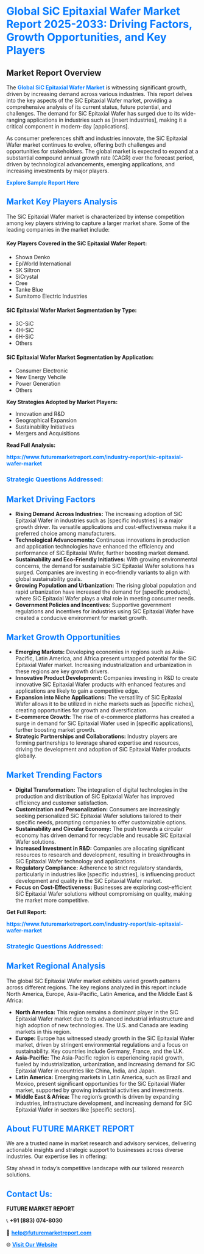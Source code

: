 <h1 style="color: #007BFF;">Global SiC Epitaxial Wafer Market Report 2025-2033: Driving Factors, Growth Opportunities, and Key Players</h1>

<section id="overview">
<h2>Market Report Overview</h2>
<p>The <a href="https://www.futuremarketreport.com/industry-report/sic-epitaxial-wafer-market" style="color: #007BFF; text-decoration: none;"><strong>Global SiC Epitaxial Wafer Market</strong></a> is witnessing significant growth, driven by increasing demand across various industries. This report delves into the key aspects of the SiC Epitaxial Wafer market, providing a comprehensive analysis of its current status, future potential, and challenges. The demand for SiC Epitaxial Wafer has surged due to its wide-ranging applications in industries such as [insert industries], making it a critical component in modern-day [applications].</p>
<p>As consumer preferences shift and industries innovate, the SiC Epitaxial Wafer market continues to evolve, offering both challenges and opportunities for stakeholders. The global market is expected to expand at a substantial compound annual growth rate (CAGR) over the forecast period, driven by technological advancements, emerging applications, and increasing investments by major players.</p>
</section>

<section id="overview">
<p><a href="https://www.futuremarketreport.com/request-sample/reportId=75749" style="color: #007BFF; text-decoration: none;"><strong>Explore Sample Report Here</strong></a></p>
</section>

<section id="key-players">
<h2 style="color: #007BFF;">Market Key Players Analysis</h2>
<p>The SiC Epitaxial Wafer market is characterized by intense competition among key players striving to capture a larger market share. Some of the leading companies in the market include:</p>
<h4>Key Players Covered in the SiC Epitaxial Wafer Report:</h4>
<ul><li>Showa Denko</li><li>EpiWorld International</li><li>SK Siltron</li><li>SiCrystal</li><li>Cree</li><li>Tanke Blue</li><li>Sumitomo Electric Industries</li></ul>
<h4>SiC Epitaxial Wafer Market Segmentation by Type:</h4>
<ul><li>3C-SiC</li><li>4H-SiC</li><li>6H-SiC</li><li>Others</li></ul>

<h4>SiC Epitaxial Wafer Market Segmentation by Application:</h4>
<ul><li>Consumer Electronic</li><li>New Energy Vehcile</li><li>Power Generation</li><li>Others</li></ul>
<p><strong>Key Strategies Adopted by Market Players:</strong></p>
<ul>
<li>Innovation and R&D</li>
<li>Geographical Expansion</li>
<li>Sustainability Initiatives</li>
<li>Mergers and Acquisitions</li>
</ul>
</section>

<section>
<p><strong>Read Full Analysis: </strong></p><a href="https://www.futuremarketreport.com/industry-report/sic-epitaxial-wafer-market" style="color: #007BFF; text-decoration: none;"><strong>https://www.futuremarketreport.com/industry-report/sic-epitaxial-wafer-market</strong></a>
<h3 style="color: #007BFF;">Strategic Questions Addressed:</h3>
</section>

<section id="driving-factors">
<h2 style="color: #007BFF;">Market Driving Factors</h2>
<ul>
<li><strong>Rising Demand Across Industries:</strong> The increasing adoption of SiC Epitaxial Wafer in industries such as [specific industries] is a major growth driver. Its versatile applications and cost-effectiveness make it a preferred choice among manufacturers.</li>
<li><strong>Technological Advancements:</strong> Continuous innovations in production and application technologies have enhanced the efficiency and performance of SiC Epitaxial Wafer, further boosting market demand.</li>
<li><strong>Sustainability and Eco-Friendly Initiatives:</strong> With growing environmental concerns, the demand for sustainable SiC Epitaxial Wafer solutions has surged. Companies are investing in eco-friendly variants to align with global sustainability goals.</li>
<li><strong>Growing Population and Urbanization:</strong> The rising global population and rapid urbanization have increased the demand for [specific products], where SiC Epitaxial Wafer plays a vital role in meeting consumer needs.</li>
<li><strong>Government Policies and Incentives:</strong> Supportive government regulations and incentives for industries using SiC Epitaxial Wafer have created a conducive environment for market growth.</li>
</ul>
</section>

<section id="growth-opportunities">
<h2 style="color: #007BFF;">Market Growth Opportunities</h2>
<ul>
<li><strong>Emerging Markets:</strong> Developing economies in regions such as Asia-Pacific, Latin America, and Africa present untapped potential for the SiC Epitaxial Wafer market. Increasing industrialization and urbanization in these regions are key growth drivers.</li>
<li><strong>Innovative Product Development:</strong> Companies investing in R&D to create innovative SiC Epitaxial Wafer products with enhanced features and applications are likely to gain a competitive edge.</li>
<li><strong>Expansion into Niche Applications:</strong> The versatility of SiC Epitaxial Wafer allows it to be utilized in niche markets such as [specific niches], creating opportunities for growth and diversification.</li>
<li><strong>E-commerce Growth:</strong> The rise of e-commerce platforms has created a surge in demand for SiC Epitaxial Wafer used in [specific applications], further boosting market growth.</li>
<li><strong>Strategic Partnerships and Collaborations:</strong> Industry players are forming partnerships to leverage shared expertise and resources, driving the development and adoption of SiC Epitaxial Wafer products globally.</li>
</ul>
</section>

<section id="trending-factors">
<h2 style="color: #007BFF;">Market Trending Factors</h2>
<ul>
<li><strong>Digital Transformation:</strong> The integration of digital technologies in the production and distribution of SiC Epitaxial Wafer has improved efficiency and customer satisfaction.</li>
<li><strong>Customization and Personalization:</strong> Consumers are increasingly seeking personalized SiC Epitaxial Wafer solutions tailored to their specific needs, prompting companies to offer customizable options.</li>
<li><strong>Sustainability and Circular Economy:</strong> The push towards a circular economy has driven demand for recyclable and reusable SiC Epitaxial Wafer solutions.</li>
<li><strong>Increased Investment in R&D:</strong> Companies are allocating significant resources to research and development, resulting in breakthroughs in SiC Epitaxial Wafer technology and applications.</li>
<li><strong>Regulatory Compliance:</strong> Adherence to strict regulatory standards, particularly in industries like [specific industries], is influencing product development and quality in the SiC Epitaxial Wafer market.</li>
<li><strong>Focus on Cost-Effectiveness:</strong> Businesses are exploring cost-efficient SiC Epitaxial Wafer solutions without compromising on quality, making the market more competitive.</li>
</ul>
</section>

<section>
<p><strong>Get Full Report: </strong></p><a href="https://www.futuremarketreport.com/industry-report/sic-epitaxial-wafer-market" style="color: #007BFF; text-decoration: none;"><strong>https://www.futuremarketreport.com/industry-report/sic-epitaxial-wafer-market</strong></a>
<h3 style="color: #007BFF;">Strategic Questions Addressed:</h3>
</section>


<section id="regional-analysis">
<h2 style="color: #007BFF;">Market Regional Analysis</h2>
<p>The global SiC Epitaxial Wafer market exhibits varied growth patterns across different regions. The key regions analyzed in this report include North America, Europe, Asia-Pacific, Latin America, and the Middle East & Africa:</p>
<ul>
<li><strong>North America:</strong> This region remains a dominant player in the SiC Epitaxial Wafer market due to its advanced industrial infrastructure and high adoption of new technologies. The U.S. and Canada are leading markets in this region.</li>
<li><strong>Europe:</strong> Europe has witnessed steady growth in the SiC Epitaxial Wafer market, driven by stringent environmental regulations and a focus on sustainability. Key countries include Germany, France, and the U.K.</li>
<li><strong>Asia-Pacific:</strong> The Asia-Pacific region is experiencing rapid growth, fueled by industrialization, urbanization, and increasing demand for SiC Epitaxial Wafer in countries like China, India, and Japan.</li>
<li><strong>Latin America:</strong> Emerging markets in Latin America, such as Brazil and Mexico, present significant opportunities for the SiC Epitaxial Wafer market, supported by growing industrial activities and investments.</li>
<li><strong>Middle East & Africa:</strong> The region’s growth is driven by expanding industries, infrastructure development, and increasing demand for SiC Epitaxial Wafer in sectors like [specific sectors].</li>
</ul>
</section>

<footer>
<h2 style="color: #007BFF;">About FUTURE MARKET REPORT</h2>
<p>We are a trusted name in market research and advisory services, delivering actionable insights and strategic support to businesses across diverse industries. Our expertise lies in offering:</p>

<p>Stay ahead in today’s competitive landscape with our tailored research solutions.</p>

<h2 style="color: #007BFF;">Contact Us:</h2>
<p><strong>FUTURE MARKET REPORT</strong></p>
<p>📞 <strong>+91 (883) 074-8030</strong></p>
<p>📧 <strong><a href="mailto:help@futuremarketreport.com" style="color: #007BFF;">help@futuremarketreport.com</a></strong></p>
<p>🌐 <strong><a href="https://www.futuremarketreport.com/" style="color: #007BFF;">Visit Our Website</a></strong></p>
</footer>